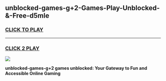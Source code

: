 
## unblocked-games-g+2-Games-Play-Unblocked-&-Free-d5mle
<h3>
<a href="https://premium76.site?title=unblocked-games-g+2&ref=24A">CLICK TO PLAY</a></h3>
<hr>

<h3>
<a href="https://premium76.site?title=unblocked-games-g+2&ref=24A">CLICK 2 PLAY</a>
  
</h3>

<a href="https://premium76.site?title=unblocked-games-g+2&ref=24A"><img src="https://clearcache.store/games.png"></a>


**unblocked-games-g+2 games unblocked: Your Gateway to Fun and Accessible Online Gaming**
